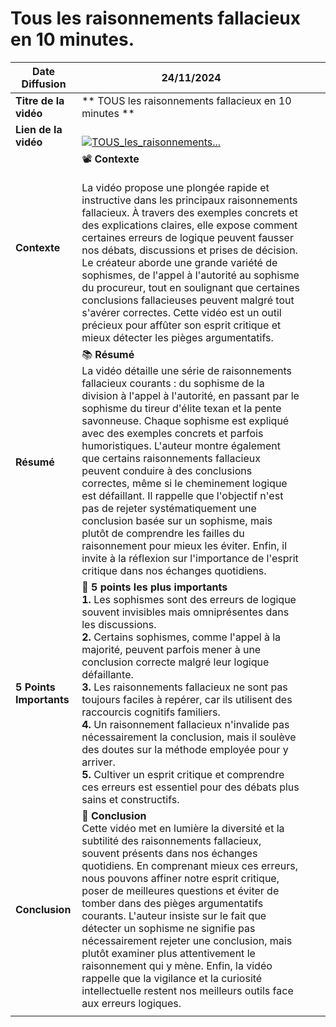 
# Tous les raisonnements fallacieux en 10 minutes.

| **Date Diffusion**      | 24/11/2024                                                                                                                                                                                                                                                                                                                                                                                                                                                                                                                                                                                                                                                                                                                                               |     |     |
| ----------------------- | -------------------------------------------------------------------------------------------------------------------------------------------------------------------------------------------------------------------------------------------------------------------------------------------------------------------------------------------------------------------------------------------------------------------------------------------------------------------------------------------------------------------------------------------------------------------------------------------------------------------------------------------------------------------------------------------------------------------------------------------------------- | --- | --- |
| **Titre de la vidéo**   | ** TOUS les raisonnements fallacieux en 10 minutes **                                                                                                                                                                                                                                                                                                                                                                                                                                                                                                                                                                                                                                                                                                    |     |     |
| **Lien de la vidéo**    | <br>[![TOUS_les_raisonnements...](https://img.youtube.com/vi/3brE46isq5A/0.jpg)](https://www.youtube.com/watch?v=3brE46isq5A)<br>                                                                                                                                                                                                                                                                                                                                                                                                                                                                                                                                                                                                                        |     |     |
| **Contexte**            | 📽️ **Contexte**<br><br>La vidéo propose une plongée rapide et instructive dans les principaux raisonnements fallacieux. À travers des exemples concrets et des explications claires, elle expose comment certaines erreurs de logique peuvent fausser nos débats, discussions et prises de décision. Le créateur aborde une grande variété de sophismes, de l'appel à l'autorité au sophisme du procureur, tout en soulignant que certaines conclusions fallacieuses peuvent malgré tout s'avérer correctes. Cette vidéo est un outil précieux pour affûter son esprit critique et mieux détecter les pièges argumentatifs.                                                                                                                             |     |     |
| **Résumé**              | 📚 **Résumé**<br>La vidéo détaille une série de raisonnements fallacieux courants : du sophisme de la division à l'appel à l'autorité, en passant par le sophisme du tireur d'élite texan et la pente savonneuse. Chaque sophisme est expliqué avec des exemples concrets et parfois humoristiques. L'auteur montre également que certains raisonnements fallacieux peuvent conduire à des conclusions correctes, même si le cheminement logique est défaillant. Il rappelle que l'objectif n'est pas de rejeter systématiquement une conclusion basée sur un sophisme, mais plutôt de comprendre les failles du raisonnement pour mieux les éviter. Enfin, il invite à la réflexion sur l'importance de l'esprit critique dans nos échanges quotidiens. |     |     |
| **5 Points Importants** | 🔑 **5 points les plus importants**<br>**1.** Les sophismes sont des erreurs de logique souvent invisibles mais omniprésentes dans les discussions. <br> **2.** Certains sophismes, comme l'appel à la majorité, peuvent parfois mener à une conclusion correcte malgré leur logique défaillante. <br> **3.** Les raisonnements fallacieux ne sont pas toujours faciles à repérer, car ils utilisent des raccourcis cognitifs familiers. <br> **4.** Un raisonnement fallacieux n'invalide pas nécessairement la conclusion, mais il soulève des doutes sur la méthode employée pour y arriver. <br> **5.** Cultiver un esprit critique et comprendre ces erreurs est essentiel pour des débats plus sains et constructifs.                              |     |     |
| **Conclusion**          | 📝 **Conclusion**<br>Cette vidéo met en lumière la diversité et la subtilité des raisonnements fallacieux, souvent présents dans nos échanges quotidiens. En comprenant mieux ces erreurs, nous pouvons affiner notre esprit critique, poser de meilleures questions et éviter de tomber dans des pièges argumentatifs courants. L'auteur insiste sur le fait que détecter un sophisme ne signifie pas nécessairement rejeter une conclusion, mais plutôt examiner plus attentivement le raisonnement qui y mène. Enfin, la vidéo rappelle que la vigilance et la curiosité intellectuelle restent nos meilleurs outils face aux erreurs logiques.                                                                                                       |     |     |
|                         |                                                                                                                                                                                                                                                                                                                                                                                                                                                                                                                                                                                                                                                                                                                                                          |     |     |
